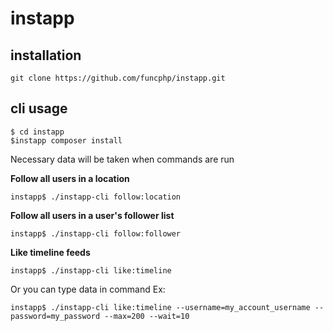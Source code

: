 # instapp

## installation
`git clone https://github.com/funcphp/instapp.git`

## cli usage

    $ cd instapp
    $instapp composer install
    
Necessary data will be taken when commands are run

**Follow all users in a location**

    instapp$ ./instapp-cli follow:location
    
**Follow all users in a user's follower list**

    instapp$ ./instapp-cli follow:follower
    
**Like timeline feeds**

    instapp$ ./instapp-cli like:timeline

Or you can type data in command
Ex:

    instapp$ ./instapp-cli like:timeline --username=my_account_username --password=my_password --max=200 --wait=10
